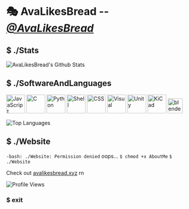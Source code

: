 

# 🎭 AvaLikesBread -- *[@AvaLikesBread](https://bsky.app/profile/avalikesbread.bsky.social)*

## $ ./Stats
![AvaLikesBread's Github Stats](https://github-readme-stats.vercel.app/api?username=YourAva&theme=tokyonight&show_icons=true)
## $ ./SoftwareAndLanguages
<img src=https://upload.wikimedia.org/wikipedia/commons/thumb/9/99/Unofficial_JavaScript_logo_2.svg/512px-Unofficial_JavaScript_logo_2.svg.png?20141107110902 height=50 alt=JavaScript> <img src=https://cdn.icon-icons.com/icons2/2415/PNG/512/c_original_logo_icon_146611.png height=50 alt=C> <img src=https://cdn.iconscout.com/icon/free/png-256/free-python-3521655-2945099.png height=50 alt=Python> <img src=https://www.svgrepo.com/show/353478/bash-icon.svg height=50 alt=Shell> <img src=https://static-00.iconduck.com/assets.00/file-type-css-icon-1806x2048-r5fwjl3p.png height=50 alt=CSS> <img src=https://uxwing.com/wp-content/themes/uxwing/download/brands-and-social-media/visual-studio-code-icon.png height=50 alt=Visual Studio Code> <img src=https://static-00.iconduck.com/assets.00/unity-icon-512x512-kdsx9w7b.png height=50 alt=Unity> <img src=https://ieee.berkeley.edu/content/images/2021/09/KiCad-1.png height=50 alt="KiCad"> <img src=https://upload.wikimedia.org/wikipedia/commons/thumb/0/0c/Blender_logo_no_text.svg/2503px-Blender_logo_no_text.svg.png height=40 alt="blender">

![Top Languages](https://github-readme-stats.vercel.app/api/top-langs/?username=YourAva&theme=tokyonight&layout=compact&langs_count=8)
## $ ./Website
``-bash: ./Website: Permission denied``
oops...
``$ chmod +x AboutMe``
``$ ./Website``

Check out [avalikesbread.xyz](https://www.avalikesbread.xyz/) rn

![Profile Views](https://komarev.com/ghpvc/?username=YourAva&color=gray)

### $ exit
